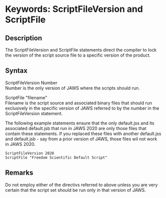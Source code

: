 # Keywords: ScriptFileVersion and ScriptFile

## Description

The ScriptFileVersion and ScriptFile statements direct the compiler to
lock the version of the script source file to a specific version of the
product.

## Syntax

ScriptFileVersion Number\
Number is the only version of JAWS where the scripts should run.

ScriptFile \"filename\"\
Filename is the script source and associated binary files that should
run exclusively in the specific version of JAWS referred to by the
number in the ScriptFileVersion statement.

The following example statements ensure that the only default.jss and
its associated default.jsb that run in JAWS 2020 are only those files
that contain these statements. If you replaced these files with another
default.jss and default.jsb - say from a prior version of JAWS, those
files wil not work in JAWS 2020.

    ScriptFileVersion 2020
    ScriptFile "Freedom Scientific Default Script"

## Remarks

Do not employ either of the directivs referred to above unless you are
very certain that the script set should be run only in that version of
JAWS.
